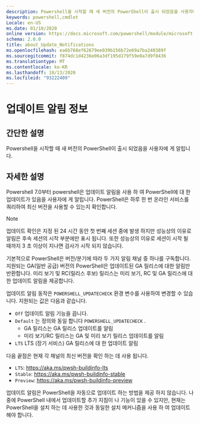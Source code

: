 ```yaml
---
description: Powershell을 시작할 때 새 버전의 PowerShell이 출시 되었음을 사용자에 게 알립니다.
keywords: powershell,cmdlet
Locale: en-US
ms.date: 01/10/2020
online version: https://docs.microsoft.com/powershell/module/microsoft.powershell.core/about/about_update_notifications?view=powershell-7&WT.mc_id=ps-gethelp
schema: 2.0.0
title: about_Update_Notifications
ms.openlocfilehash: ea6b768ef62679ee039b156b72e69a7ba240389f
ms.sourcegitcommit: f874dc1d4236e06a3df195d179f59e0a7d9f8436
ms.translationtype: MT
ms.contentlocale: ko-KR
ms.lasthandoff: 10/13/2020
ms.locfileid: "93222409"
---
```

# <a name="about-update-notifications"></a>업데이트 알림 정보

## <a name="short-description"></a>간단한 설명

Powershell을 시작할 때 새 버전의 PowerShell이 출시 되었음을 사용자에 게 알립니다.

## <a name="long-description"></a>자세한 설명

Powershell 7.0부터 powershell은 업데이트 알림을 사용 하 여 PowerShell에 대 한 업데이트가 있음을 사용자에 게 알립니다. PowerShell은 하루 한 번 온라인 서비스를 쿼리하여 최신 버전을 사용할 수 있는지 확인합니다.

> [!NOTE]
> 업데이트 확인은 지정 된 24 시간 동안 첫 번째 세션 중에 발생 하지만 성능상의 이유로 알림은 후속 세션의 시작 부분에만 표시 됩니다. 또한 성능상의 이유로 세션이 시작 될 때까지 3 초 이상이 지나면 검사가 시작 되지 않습니다.

기본적으로 PowerShell은 버전/분기에 따라 두 가지 알림 채널 중 하나를 구독합니다. 지원되는 GA(일반 공급) 버전의 PowerShell은 업데이트된 GA 릴리스에 대한 알림만 반환합니다. 미리 보기 및 RC(릴리스 후보) 릴리스는 미리 보기, RC 및 GA 릴리스에 대한 업데이트 알림을 제공합니다.

업데이트 알림 동작은 `POWERSHELL_UPDATECHECK` 환경 변수를 사용하여 변경할 수 있습니다. 지원되는 값은 다음과 같습니다.

- `Off` 업데이트 알림 기능을 끕니다.
- `Default` 는 정의와 동일 합니다 `POWERSHELL_UPDATECHECK` .
  - GA 릴리스는 GA 릴리스 업데이트를 알림
  - 미리 보기/RC 릴리스는 GA 및 미리 보기 릴리스 업데이트를 알림
- `LTS` LTS (장기 서비스) GA 릴리스에 대 한 업데이트 알림

다음 끝점은 현재 각 채널의 최신 버전을 확인 하는 데 사용 됩니다.

- `LTS`: https://aka.ms/pwsh-buildinfo-lts
- `Stable`: https://aka.ms/pwsh-buildinfo-stable
- `Preview`: https://aka.ms/pwsh-buildinfo-preview

업데이트 알림은 PowerShell을 자동으로 업데이트 하는 방법을 제공 하지 않습니다. 나중에 PowerShell 내에서 업데이트할 추가 지침이 나 기능이 있을 수 있지만, 현재는 PowerShell을 설치 하는 데 사용한 것과 동일한 설치 메커니즘을 사용 하 여 업데이트 해야 합니다.
